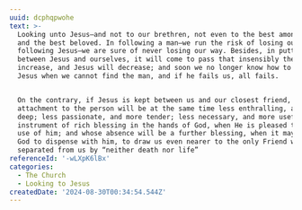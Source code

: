 ```yaml
---
uuid: dcphqpwohe
text: >-
  Looking unto Jesus—and not to our brethren, not even to the best among them
  and the best beloved. In following a man—we run the risk of losing our way. In
  following Jesus—we are sure of never losing our way. Besides, in putting a man
  between Jesus and ourselves, it will come to pass that insensibly the man will
  increase, and Jesus will decrease; and soon we no longer know how to find
  Jesus when we cannot find the man, and if he fails us, all fails.


  On the contrary, if Jesus is kept between us and our closest friend, our
  attachment to the person will be at the same time less enthralling, and more
  deep; less passionate, and more tender; less necessary, and more useful; an
  instrument of rich blessing in the hands of God, when He is pleased to make
  use of him; and whose absence will be a further blessing, when it may please
  God to dispense with him, to draw us even nearer to the only Friend who can be
  separated from us by “neither death nor life”
referenceId: '-wLXpK6lBx'
categories:
  - The Church
  - Looking to Jesus
createdDate: '2024-08-30T00:34:54.544Z'
---
```


